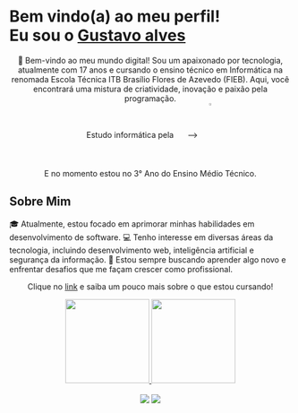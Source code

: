 
<div>
  
  <h1 align="left">
    Bem vindo(a) ao meu perfil! <br>
    Eu sou o 
    <a href="https://www.linkedin.com/in/gustavoalvin/">Gustavo alves</a>
  </h1>
  
  <p align="center">
   🌟 Bem-vindo ao meu mundo digital! Sou um apaixonado por tecnologia, atualmente com 17 anos e cursando o ensino técnico em Informática na renomada Escola Técnica ITB Brasílio Flores de Azevedo (FIEB). Aqui, você encontrará uma mistura de criatividade, inovação e paixão pela programação. <br>
    Estudo informática pela⠀⠀ -->⠀
    <a href="https://fieb.edu.br/" target="_blank">
      <img
           width="3%" 
           align="center" 
           valign="middle" 
           src="https://fieb.edu.br/wp-content/themes/fieb-2022/img/logo-fieb-branco.svg" 
           target="_blank" 
      />
    </a>  <br>
     E no momento estou no 3° Ano do Ensino Médio Técnico.</p>
  </p>

  <p align="center">
   <h2> Sobre Mim</h2>
🎓 Atualmente, estou focado em aprimorar minhas habilidades em desenvolvimento de software.
💻 Tenho interesse em diversas áreas da tecnologia, incluindo desenvolvimento web, inteligência artificial e segurança da informação.
🌱 Estou sempre buscando aprender algo novo e enfrentar desafios que me façam crescer como profissional.
  </p>
  
  <p align="center">
    Clique no <a href="https://fieb.edu.br/curso/informatica/">link</a> e saiba um pouco mais sobre o que estou cursando! 
  </p>
  
</div>

<div align="center">
  <a href="https://github.com/Gustavo-alvin">
    <img height="150em" src="https://github-readme-stats.vercel.app/api?username=Gustavo-alvin&count_private=true&include_all_commits=true&show_icons=true&theme=dracula&hide_border=false&show_owner=true&locale=pt-br"/>
    <img height="150em" src="https://github-readme-stats.vercel.app/api/top-langs/?username=Gustavo-alvin&theme=dracula&hide_border=false&&layout=compact&locale=pt-br"/>
  </a>
</div>

<br>

<div align="center">
  <a href="https://www.linkedin.com/in/gustavoalvin/" target="_blank"><img src="https://img.shields.io/badge/-LinkedIn-%230077B5?style=for-the-badge&logo=linkedin&logoColor=white" target="_blank"></a> 
  <a href="mailto:contato.alvingustavo@gmail.com"><img src="https://img.shields.io/badge/-Gmail-%23333?style=for-the-badge&logo=gmail&logoColor=white" target="_blank"></a>
</div>

